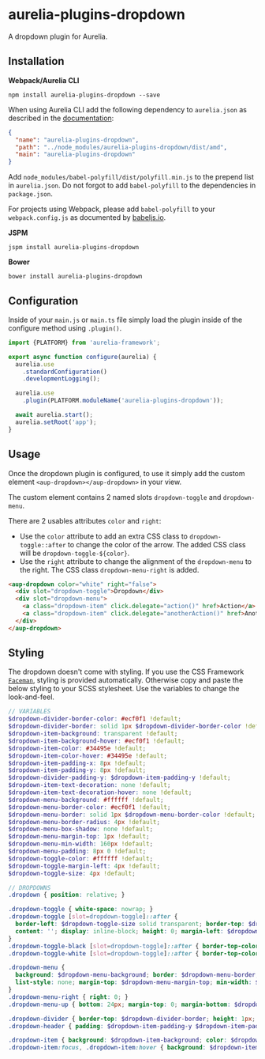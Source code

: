 # aurelia-plugins-dropdown

A dropdown plugin for Aurelia.

## Installation

**Webpack/Aurelia CLI**

```shell
npm install aurelia-plugins-dropdown --save
```

When using Aurelia CLI add the following dependency to `aurelia.json` as described in the [documentation](http://aurelia.io/docs/build-systems/aurelia-cli#adding-client-libraries-to-your-project):

```json
{
  "name": "aurelia-plugins-dropdown",
  "path": "../node_modules/aurelia-plugins-dropdown/dist/amd",
  "main": "aurelia-plugins-dropdown"
}
```

Add `node_modules/babel-polyfill/dist/polyfill.min.js` to the prepend list in `aurelia.json`. Do not forgot to add `babel-polyfill` to the dependencies in `package.json`.

For projects using Webpack, please add `babel-polyfill` to your `webpack.config.js` as documented by [babeljs.io](https://babeljs.io/docs/usage/polyfill/#usage-in-node--browserify--webpack).

**JSPM**

```shell
jspm install aurelia-plugins-dropdown
```

**Bower**

```shell
bower install aurelia-plugins-dropdown
```

## Configuration

Inside of your `main.js` or `main.ts` file simply load the plugin inside of the configure method using `.plugin()`.

```javascript
import {PLATFORM} from 'aurelia-framework';

export async function configure(aurelia) {
  aurelia.use
    .standardConfiguration()
    .developmentLogging();

  aurelia.use
    .plugin(PLATFORM.moduleName('aurelia-plugins-dropdown'));

  await aurelia.start();
  aurelia.setRoot('app');
}
```

## Usage

Once the dropdown plugin is configured, to use it simply add the custom element `<aup-dropdown></aup-dropdown>` in your view.

The custom element contains 2 named slots `dropdown-toggle` and `dropdown-menu`.

There are 2 usables attributes `color` and `right`:
* Use the `color` attribute to add an extra CSS class to `dropdown-toggle::after` to change the color of the arrow. The added CSS class will be `dropdown-toggle-${color}`.
* Use the `right` attribute to change the alignment of the `dropdown-menu` to the right. The CSS class `dropdown-menu-right` is added.
 
```html
<aup-dropdown color="white" right="false">
  <div slot="dropdown-toggle">Dropdown</div>
  <div slot="dropdown-menu">
    <a class="dropdown-item" click.delegate="action()" href>Action</a>
    <a class="dropdown-item" click.delegate="anotherAction()" href>Another action</a>
  </div>
</aup-dropdown>
```

## Styling

The dropdown doesn't come with styling. If you use the CSS Framework [`Faceman`](<http://faceman.io>), styling is provided automatically. Otherwise copy and paste the below styling to your SCSS stylesheet. Use the variables to change the look-and-feel.

```scss
// VARIABLES
$dropdown-divider-border-color: #ecf0f1 !default;
$dropdown-divider-border: solid 1px $dropdown-divider-border-color !default;
$dropdown-item-background: transparent !default;
$dropdown-item-background-hover: #ecf0f1 !default;
$dropdown-item-color: #34495e !default;
$dropdown-item-color-hover: #34495e !default;
$dropdown-item-padding-x: 8px !default;
$dropdown-item-padding-y: 8px !default;
$dropdown-divider-padding-y: $dropdown-item-padding-y !default;
$dropdown-item-text-decoration: none !default;
$dropdown-item-text-decoration-hover: none !default;
$dropdown-menu-background: #ffffff !default;
$dropdown-menu-border-color: #ecf0f1 !default;
$dropdown-menu-border: solid 1px $dropdown-menu-border-color !default;
$dropdown-menu-border-radius: 4px !default;
$dropdown-menu-box-shadow: none !default;
$dropdown-menu-margin-top: 1px !default;
$dropdown-menu-min-width: 160px !default;
$dropdown-menu-padding: 8px 0 !default;
$dropdown-toggle-color: #ffffff !default;
$dropdown-toggle-margin-left: 4px !default;
$dropdown-toggle-size: 4px !default;

// DROPDOWNS
.dropdown { position: relative; }

.dropdown-toggle { white-space: nowrap; }
.dropdown-toggle [slot=dropdown-toggle]::after {
  border-left: $dropdown-toggle-size solid transparent; border-top: $dropdown-toggle-size solid $dropdown-toggle-color; border-right: $dropdown-toggle-size solid transparent;
  content: ''; display: inline-block; height: 0; margin-left: $dropdown-toggle-margin-left; vertical-align: middle; width: 0;
}
.dropdown-toggle-black [slot=dropdown-toggle]::after { border-top-color: #000000; }
.dropdown-toggle-white [slot=dropdown-toggle]::after { border-top-color: #ffffff; }

.dropdown-menu {
  background: $dropdown-menu-background; border: $dropdown-menu-border; border-radius: $dropdown-menu-border-radius; box-shadow: $dropdown-menu-box-shadow; display: block;
  list-style: none; margin-top: $dropdown-menu-margin-top; min-width: $dropdown-menu-min-width; padding: $dropdown-menu-padding; position: absolute; z-index: 1;
}
.dropdown-menu-right { right: 0; }
.dropdown-menu-up { bottom: 24px; margin-top: 0; margin-bottom: $dropdown-menu-margin-top; }

.dropdown-divider { border-top: $dropdown-divider-border; height: 1px; margin: $dropdown-divider-padding-y 0; }
.dropdown-header { padding: $dropdown-item-padding-y $dropdown-item-padding-x; white-space: nowrap; }

.dropdown-item { background: $dropdown-item-background; color: $dropdown-item-color; display: block; padding: $dropdown-item-padding-y $dropdown-item-padding-x; text-decoration: $dropdown-item-text-decoration; white-space: nowrap; width: 100%; }
.dropdown-item:focus, .dropdown-item:hover { background: $dropdown-item-background-hover; color: $dropdown-item-color-hover; text-decoration: $dropdown-item-text-decoration-hover; }
```